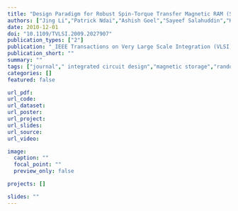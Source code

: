 ```yaml
---
title: "Design Paradigm for Robust Spin-Torque Transfer Magnetic RAM (STT MRAM) From Circuit/Architecture Perspective (Best Paper)"
authors: ["Jing Li","Patrick Ndai","Ashish Goel","Sayeef Salahuddin","Kaushik Roy"]
date: 2010-12-01
doi: "10.1109/TVLSI.2009.2027907"
publication_types: ["2"]
publication: "_IEEE Transactions on Very Large Scale Integration (VLSI) Systems_"
publication_short: ""
summary: ""
tags: ["journal"," integrated circuit design","magnetic storage","random-access storage","high memory yield","parametric failures","process variations","robust spin-torque transfer magnetic ram","circuit stability","costs","failure analysis","flash memory","magnetic circuits","performance analysis","random access memory","read-write memory","robustness","scalability","spin-torque transfer (stt)","magnetic ram (mram)","memory yield","parametric failures"]
categories: []
featured: false

url_pdf:
url_code:
url_dataset:
url_poster:
url_project:
url_slides:
url_source:
url_video:

image:
  caption: ""
  focal_point: ""
  preview_only: false

projects: []

slides: ""
---
```


